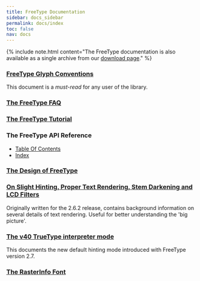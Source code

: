 ```yaml
---
title: FreeType Documentation
sidebar: docs_sidebar
permalink: docs/index
toc: false
nav: docs
---
```


{% include note.html content="The FreeType documentation is also available as a single archive from our [download page](../download)." %}

### [FreeType Glyph Conventions](glyphs)

This document is a *must-read* for any user of the library.

### [The FreeType FAQ](faq)

### [The FreeType Tutorial](tutorial)

### The FreeType API Reference

-   [Table Of Contents](reference/ft2-toc.html)
-   [Index](reference/ft2-index.html)

### [The Design of FreeType](design)

### [On Slight Hinting, Proper Text Rendering, Stem Darkening and LCD Filters](text-rendering-general.html)

Originally written for the 2.6.2 release, contains background
information on several details of text rendering. Useful for better
understanding the 'big picture'.

### [The v40 TrueType interpreter mode](subpixel-hinting.html)

This documents the new default hinting mode introduced with FreeType
version 2.7.

### [The RasterInfo Font](rasterinfo/rasterinfo.html)


